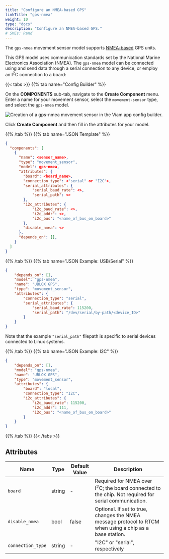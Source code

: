 ```yaml
---
title: "Configure an NMEA-based GPS"
linkTitle: "gps-nmea"
weight: 10
type: "docs"
description: "Configure an NMEA-based GPS."
# SMEs: Rand
---
```


The `gps-nmea` movement sensor model supports [NMEA-based](https://en.wikipedia.org/wiki/NMEA_0183) GPS units.

This GPS model uses communication standards set by the National Marine Electronics Association (NMEA).
The `gps-nmea` model can be connected using and send data through a serial connection to any device, or employ an I<sup>2</sup>C connection to a board:

{{< tabs >}}
{{% tab name="Config Builder" %}}

On the **COMPONENTS** sub-tab, navigate to the **Create Component** menu.
Enter a name for your movement sensor, select the `movement-sensor` type, and select the `gps-nmea` model.

![Creation of a `gps-nmea` movement sensor in the Viam app config builder.](../../img/gps-nmea-builder.png)

Click **Create Component** and then fill in the attributes for your model.

{{% /tab %}}
{{% tab name="JSON Template" %}}

```json
{
  "components": [
    {
      "name": <sensor_name>,
      "type": "movement_sensor",
      "model": gps-nmea,
      "attributes": {
        "board": <board_name>,
        "connection_type": <"serial" or "I2C">,
        "serial_attributes": {
            "serial_baud_rate": <>,
            "serial_path": <>
        },
        "i2c_attributes": {
            "i2c_baud_rate": <>,
            "i2c_addr": <>,
            "i2c_bus": "<name_of_bus_on_board>"
        },
        "disable_nmea": <>
      },
      "depends_on": [],
    }
  ]
}
```

{{% /tab %}}
{{% tab name="JSON Example: USB/Serial" %}}

```json {class="line-numbers linkable-line-numbers"}
{
    "depends_on": [],
    "model": "gps-nmea",
    "name": "UBLOX GPS",
    "type": "movement_sensor",
    "attributes": {
        "connection_type": "serial",
        "serial_attributes": {
            "serial_baud_rate": 115200,
            "serial_path": "/dev/serial/by-path/<device_ID>"
        }
    }
}
```

Note that the example `"serial_path"` filepath is specific to serial devices connected to Linux systems.

{{% /tab %}}
{{% tab name="JSON Example: I2C" %}}

```json {class="line-numbers linkable-line-numbers"}
{
    "depends_on": [],
    "model": "gps-nmea",
    "name": "UBLOX GPS",
    "type": "movement_sensor",
    "attributes": {
        "board": "local",
        "connection_type": "I2C",
        "i2c_attributes": {
            "i2c_baud_rate": 115200,
            "i2c_addr": 111,
            "i2c_bus": "<name_of_bus_on_board>"
        }
    }
}
```

{{% /tab %}}
{{< /tabs >}}

## Attributes

Name | Type | Default Value | Description
---- | ---- | ------------- | -----
`board` | string | - | Required for NMEA over I<sup>2</sup>C; the board connected to the chip. Not required for serial communication.
`disable_nmea` | bool | false | Optional. If set to true, changes the NMEA message protocol to RTCM when using a chip as a base station.
`connection_type` | string | - | "I2C" or "serial", respectively
